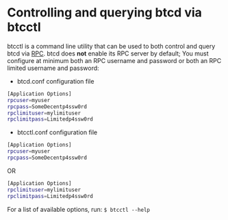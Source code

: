 # Controlling and querying btcd via btcctl

btcctl is a command line utility that can be used to both control and query btcd
via [RPC](http://www.wikipedia.org/wiki/Remote_procedure_call). btcd does
**not** enable its RPC server by default; You must configure at minimum both an
RPC username and password or both an RPC limited username and password:

* btcd.conf configuration file

```bash
[Application Options]
rpcuser=myuser
rpcpass=SomeDecentp4ssw0rd
rpclimituser=mylimituser
rpclimitpass=Limitedp4ssw0rd
```

* btcctl.conf configuration file

```bash
[Application Options]
rpcuser=myuser
rpcpass=SomeDecentp4ssw0rd
```

OR

```bash
[Application Options]
rpclimituser=mylimituser
rpclimitpass=Limitedp4ssw0rd
```

For a list of available options, run: `$ btcctl --help`
